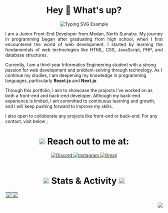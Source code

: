 <h1 align="center">Hey 👋 What's up?</h1>

<p align="center">
    <img src="https://readme-typing-svg.demolab.com/?lines=My+Name+Aurelio+Lucio+Lie&font=Fira%20Code&center=true&width=380&height=50&duration=4000&pause=1000" alt="Typing SVG Example">
</p>

<p align="justify">
I am a Junior Front-End Developer from Medan, North Sumatra. My journey in programming began after graduating from high school, when I first encountered the world of web development. I started by learning the fundamentals of web technologies like HTML, CSS, JavaScript, PHP, and database structures.

Currently, I am a third-year Informatics Engineering student with a strong passion for web development and problem-solving through technology. As I continue my studies, I am deepening my knowledge in programming languages, particularly **React.js** and **Next.js**.

Through this portfolio, I aim to showcase the projects I’ve worked on as both a front-end and back-end developer. Although my back-end experience is limited, I am committed to continuous learning and growth, and I will keep pushing forward to improve my skills.

I also open to colloborate any projects like front-end or back-end. For any contact, visit below ;

</p>

<h1 align="center">
<img src="https://user-images.githubusercontent.com/74038190/216120981-b9507c36-0e04-4469-8e27-c99271b45ba5.png" alt="Handshake" width="20" style="max-width: 100%;">
Reach out to me at:
</h1>

<div align="center">
    <a href="https://discord.com/users/701604338149228724">
        <img alt="Discord" src="https://img.shields.io/badge/Discord-728FCE?style=for-the-badge&logo=discord&logoColor=white">
    </a>
    <a href="https://instagram.com/aurelio29_">
        <img alt="Instagram" src="https://img.shields.io/badge/Instagram-E4405F?style=for-the-badge&logo=instagram&logoColor=white">
    </a>
    <a href="mailto:aureliolucio5@gmail.com">
        <img alt="Gmail" src="https://img.shields.io/badge/Gmail-D14836?style=for-the-badge&logo=gmail&logoColor=white">
    </a>
</div>

<br>

<h1 align="center">
<img src="https://user-images.githubusercontent.com/74038190/216122041-518ac897-8d92-4c6b-9b3f-ca01dcaf38ee.png" alt="Fire" width="20" style="max-width: 100%;"> Stats & Activity <img src="https://user-images.githubusercontent.com/74038190/216122041-518ac897-8d92-4c6b-9b3f-ca01dcaf38ee.png" alt="Fire" width="20" style="max-width: 100%;">
</h1>

<table align="center">
  <tr>
    <td align="center" style="padding: 0;width: 60%;">
      <img align="center" style="padding: 0;" src="https://github-readme-stats.vercel.app/api?username=aurelioo29&show_icons=true&theme=light" />
    </td>
    <td align="center" style="padding: 0;width: 60%;">
      <img align="center" style="padding: 0;" src="https://github-readme-stats.vercel.app/api/top-langs?username=aurelioo29&show_icons=true&locale=en&layout=compact" />
    </td>
  </tr>
</table>

<img align="right" src="https://visitor-badge.laobi.icu/badge?page_id=aurelioo29.aurelioo29">

